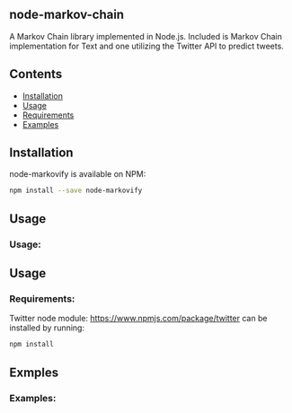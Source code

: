 ## node-markov-chain

A Markov Chain library implemented in Node.js. Included is Markov Chain implementation for Text and one utilizing the Twitter API to predict tweets.


## Contents

* [Installation](#installation)
* [Usage](#usage)
* [Requirements](#requirements)
* [Examples](#examples)


## <a name="installation"></a>Installation

node-markovify is available on NPM:
```bash
npm install --save node-markovify
```

## <a name="usage"></a>Usage
### Usage:

## <a name="requirements"></a>Usage
### Requirements:
Twitter node module: https://www.npmjs.com/package/twitter can be installed by running:
```bash
npm install
```

## <a name="Examples"></a>Exmples

### Examples:

